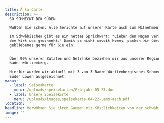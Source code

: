 ```yaml
---
title: À la Carte
description: >-
  SO SCHMECKT DER SÜDEN

  Wußten Sie schon: Alle Gerichte auf unserer Karte auch zum Mitnehmen!

  Im Schwäbischen gibt es ein nettes Sprichwort: "Lieber den Magen verrenkt als
  dem Wirt was geschenkt." Damit es nicht soweit kommt, packen wir übrig
  gebliebenes gerne für Sie ein.


  Über 90% unserer Zutaten und Getränke beziehen wir aus unserer Region bzw. aus
  Baden-Württemberg.

  Hierfür wurden wir aktuell mit 3 von 3 Baden-Württembergischen-Schmeck den
  Süden Löwen ausgezeichnet.
menus:
  - label: Saisonkarte
    menu: /uploads/speisekarten/Frühjahr 05-23.doc
  - label: Unsere Speisekarte
    menu: /uploads/images/speisekarte-04-22-lamm-asch.pdf
location: ''
headline: Verwöhnen Sie ihren Gaumen mit Köstlichkeiten von der schwäbischen Alb
image: ''
---
```



